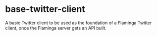 base-twitter-client
===================

A basic Twitter client to be used as the foundation of a Flaminga Twitter client, once the Flaminga server gets an API built.

